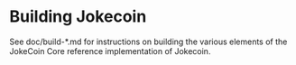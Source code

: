 Building Jokecoin
=============

See doc/build-*.md for instructions on building the various
elements of the JokeCoin Core reference implementation of Jokecoin.
